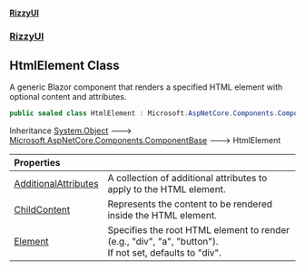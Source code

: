 #### [RizzyUI](index 'index')
### [RizzyUI](RizzyUI 'RizzyUI')

## HtmlElement Class

A generic Blazor component that renders a specified HTML element with optional content and attributes.

```csharp
public sealed class HtmlElement : Microsoft.AspNetCore.Components.ComponentBase
```

Inheritance [System.Object](https://docs.microsoft.com/en-us/dotnet/api/System.Object 'System.Object') &#129106; [Microsoft.AspNetCore.Components.ComponentBase](https://docs.microsoft.com/en-us/dotnet/api/Microsoft.AspNetCore.Components.ComponentBase 'Microsoft.AspNetCore.Components.ComponentBase') &#129106; HtmlElement

| Properties | |
| :--- | :--- |
| [AdditionalAttributes](RizzyUI.HtmlElement.AdditionalAttributes 'RizzyUI.HtmlElement.AdditionalAttributes') | A collection of additional attributes to apply to the HTML element. |
| [ChildContent](RizzyUI.HtmlElement.ChildContent 'RizzyUI.HtmlElement.ChildContent') | Represents the content to be rendered inside the HTML element. |
| [Element](RizzyUI.HtmlElement.Element 'RizzyUI.HtmlElement.Element') | Specifies the root HTML element to render (e.g., "div", "a", "button").<br/>If not set, defaults to "div". |
